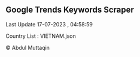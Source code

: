 

## Google Trends Keywords Scraper 
 
Last Update 17-07-2023 , 04:58:59

Country List :
VIETNAM.json



© Abdul Muttaqin 
